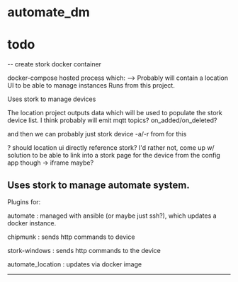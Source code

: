 # automate_dm

# todo 
-- create stork docker container

docker-compose hosted process which:
--> Probably will contain a location UI to be able to manage instances
Runs from this project.

Uses stork to manage devices

The location project outputs data which will be used to populate the stork device list.
I think probably will emit mqtt topics?  on_added/on_deleted?

and then we can probably just stork device -a/-r from for this

? should location ui  directly reference stork?
I'd rather not, come up w/ solution to be able to link into a stork page for the device
from the config app though -> iframe maybe?


Uses stork to manage automate system.
----
Plugins for:

automate : managed with ansible (or maybe just ssh?), which updates a docker instance. 

chipmunk : sends http commands to device

stork-windows : sends http commands to the device

automate_location : updates via docker image

----

